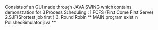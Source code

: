 Consists of an GUI made through JAVA SWING which contains demonstration for 3 Process Scheduling :
1.FCFS (First Come First Serve)
2.SJF(Shortest job first )
3. Round Robin
** MAIN program exist in PolishedSimulator.java **
